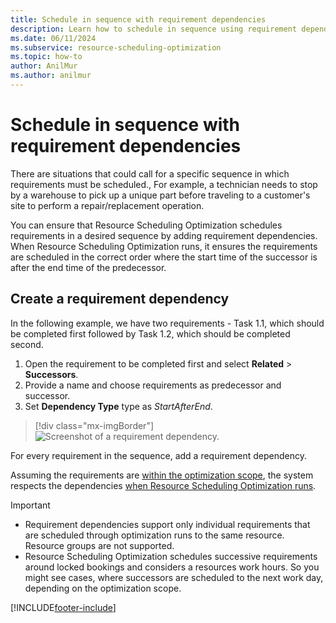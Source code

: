 ```yaml
---
title: Schedule in sequence with requirement dependencies
description: Learn how to schedule in sequence using requirement dependencies in the Resource Scheduling Optimization add-in for Dynamics 365 Field Service.
ms.date: 06/11/2024
ms.subservice: resource-scheduling-optimization
ms.topic: how-to
author: AnilMur
ms.author: anilmur
---
```


# Schedule in sequence with requirement dependencies

There are situations that could call for a specific sequence in which requirements must be scheduled., For example, a technician needs to stop by a warehouse to pick up a unique part before traveling to a customer's site to perform a repair/replacement operation.

You can ensure that Resource Scheduling Optimization schedules requirements in a desired sequence by adding requirement dependencies. When Resource Scheduling Optimization runs, it ensures the requirements are scheduled in the correct order where the start time of the successor is after the end time of the predecessor.

## Create a requirement dependency

In the following example, we have two requirements - Task 1.1, which should be completed first followed by Task 1.2, which should be completed second.

1. Open the requirement to be completed first and select **Related** > **Successors**.
1. Provide a name and choose requirements as predecessor and successor. 
1. Set **Dependency Type** type as _StartAfterEnd_.

> [!div class="mx-imgBorder"]
> ![Screenshot of a requirement dependency.](./media/rso-requirement-dependency-successor.png)

For every requirement in the sequence, add a requirement dependency.

Assuming the requirements are [within the optimization scope](rso-optimization-scope.md), the system respects the dependencies [when Resource Scheduling Optimization runs](rso-optimization-schedule.md).

> [!IMPORTANT]
>
> - Requirement dependencies support only individual requirements that are scheduled through optimization runs to the same resource. Resource groups are not supported.
> - Resource Scheduling Optimization schedules successive requirements around locked bookings and considers a resources work hours. So you might see cases, where successors are scheduled to the next work day, depending on the optimization scope.

[!INCLUDE[footer-include](../includes/footer-banner.md)]
